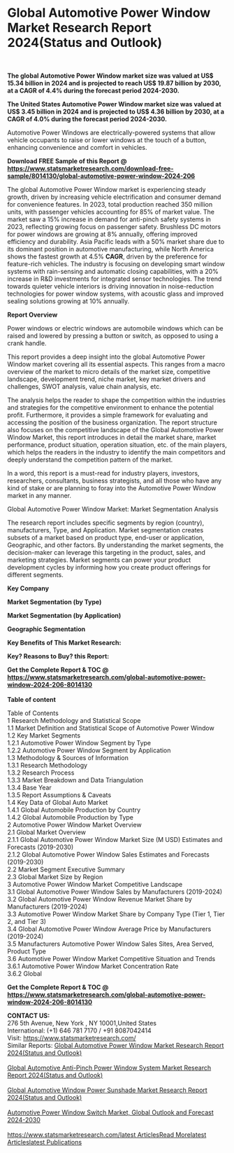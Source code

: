 <h1>Global Automotive Power Window Market Research Report 2024(Status and Outlook)</h1><br/><p><strong>The global Automotive Power Window market size was valued at US$ 15.34 billion in 2024 and is projected to reach US$ 19.87 billion by 2030, at a <strong>CAGR</strong> of 4.4% during the forecast period 2024-2030.</strong></p><p><strong>The United States Automotive Power Window market size was valued at US$ 3.45 billion in 2024 and is projected to US$ 4.36 billion by 2030, at a <strong>CAGR</strong> of 4.0% during the forecast period 2024-2030.</strong></p><p>Automotive Power Windows are electrically-powered systems that allow vehicle occupants to raise or lower windows at the touch of a button, enhancing convenience and comfort in vehicles.</p><p><strong>Download FREE Sample of this Report @ <a href="https://www.statsmarketresearch.com/download-free-sample/8014130/global-automotive-power-window-2024-206">https://www.statsmarketresearch.com/download-free-sample/8014130/global-automotive-power-window-2024-206</a></strong></p><p>The global Automotive Power Window market is experiencing steady growth, driven by increasing vehicle electrification and consumer demand for convenience features. In 2023, total production reached 350 million units, with passenger vehicles accounting for 85% of market value. The market saw a 15% increase in demand for anti-pinch safety systems in 2023, reflecting growing focus on passenger safety. Brushless DC motors for power windows are growing at 8% annually, offering improved efficiency and durability. Asia Pacific leads with a 50% market share due to its dominant position in automotive manufacturing, while North America shows the fastest growth at 4.5% <strong>CAGR</strong>, driven by the preference for feature-rich vehicles. The industry is focusing on developing smart window systems with rain-sensing and automatic closing capabilities, with a 20% increase in R&D investments for integrated sensor technologies. The trend towards quieter vehicle interiors is driving innovation in noise-reduction technologies for power window systems, with acoustic glass and improved sealing solutions growing at 10% annually.</p><p><strong><span style="text-align:center">Report Overview</span></strong></p><p>Power windows or electric windows are automobile windows which can be raised and lowered by pressing a button or switch, as opposed to using a crank handle.</p><p>This report provides a deep insight into the global Automotive Power Window market covering all its essential aspects. This ranges from a macro overview of the market to micro details of the market size, competitive landscape, development trend, niche market, key market drivers and challenges, SWOT analysis, value chain analysis, etc.</p><p>The analysis helps the reader to shape the competition within the industries and strategies for the competitive environment to enhance the potential profit. Furthermore, it provides a simple framework for evaluating and accessing the position of the business organization. The report structure also focuses on the competitive landscape of the Global Automotive Power Window Market, this report introduces in detail the market share, market performance, product situation, operation situation, etc. of the main players, which helps the readers in the industry to identify the main competitors and deeply understand the competition pattern of the market.</p><p>In a word, this report is a must-read for industry players, investors, researchers, consultants, business strategists, and all those who have any kind of stake or are planning to foray into the Automotive Power Window market in any manner.</p><p>Global Automotive Power Window Market: Market Segmentation Analysis</p><p>The research report includes specific segments by region (country), manufacturers, Type, and Application. Market segmentation creates subsets of a market based on product type, end-user or application, Geographic, and other factors. By understanding the market segments, the decision-maker can leverage this targeting in the product, sales, and marketing strategies. Market segments can power your product development cycles by informing how you create product offerings for different segments.</p><p><strong>Key Company</strong></p><p><strong>Market Segmentation (by Type)</strong></p><p><strong>Market Segmentation (<strong>by Application</strong>)</strong></p><p><strong>Geographic Segmentation</strong></p><p><strong>Key Benefits of This Market Research:</strong></p><p><strong>Key? <strong>Reasons to Buy</strong>? this Report:</strong></p><div><b>Get the Complete Report & TOC @ <a href="https://www.statsmarketresearch.com/global-automotive-power-window-2024-206-8014130">https://www.statsmarketresearch.com/global-automotive-power-window-2024-206-8014130</a></b></div><br><b>Table of content</b><p>Table of Contents<br /> 1 Research Methodology and Statistical Scope<br /> 1.1 Market Definition and Statistical Scope of Automotive Power Window<br /> 1.2 Key Market Segments<br /> 1.2.1 Automotive Power Window Segment by Type<br /> 1.2.2 Automotive Power Window Segment by Application<br /> 1.3 Methodology & Sources of Information<br /> 1.3.1 Research Methodology<br /> 1.3.2 Research Process<br /> 1.3.3 Market Breakdown and Data Triangulation<br /> 1.3.4 Base Year<br /> 1.3.5 Report Assumptions & Caveats<br /> 1.4 Key Data of Global Auto Market<br /> 1.4.1 Global Automobile Production by Country<br /> 1.4.2 Global Automobile Production by Type<br /> 2 Automotive Power Window Market Overview<br /> 2.1 Global Market Overview<br /> 2.1.1 Global Automotive Power Window Market Size (M USD) Estimates and Forecasts (2019-2030)<br /> 2.1.2 Global Automotive Power Window Sales Estimates and Forecasts (2019-2030)<br /> 2.2 Market Segment Executive Summary<br /> 2.3 Global Market Size by Region<br /> 3 Automotive Power Window Market Competitive Landscape<br /> 3.1 Global Automotive Power Window Sales by Manufacturers (2019-2024)<br /> 3.2 Global Automotive Power Window Revenue Market Share by Manufacturers (2019-2024)<br /> 3.3 Automotive Power Window Market Share by Company Type (Tier 1, Tier 2, and Tier 3)<br /> 3.4 Global Automotive Power Window Average Price by Manufacturers (2019-2024)<br /> 3.5 Manufacturers Automotive Power Window Sales Sites, Area Served, Product Type<br /> 3.6 Automotive Power Window Market Competitive Situation and Trends<br /> 3.6.1 Automotive Power Window Market Concentration Rate<br /> 3.6.2 Global<br><div><b>Get the Complete Report & TOC @ <a href="https://www.statsmarketresearch.com/global-automotive-power-window-2024-206-8014130">https://www.statsmarketresearch.com/global-automotive-power-window-2024-206-8014130</a></b></div></p> <b>CONTACT US:</b><br>276 5th Avenue, New York , NY 10001,United States<br>International: (+1) 646 781 7170 / +91 8087042414<br>Visit: <a href="https://www.statsmarketresearch.com/">https://www.statsmarketresearch.com/</a><br>Similar Reports: <a href="https://www.statsmarketresearch.com/global-automotive-power-window-2024-206-8014130">Global Automotive Power Window Market Research Report 2024(Status and Outlook)</a><br/><br/><a href="https://www.statsmarketresearch.com/global-automotive-power-window-2024-206-8014130">Global Automotive Anti-Pinch Power Window System Market Research Report 2024(Status and Outlook)</a><br/><br/><a href="https://www.statsmarketresearch.com/global-automotive-power-window-2024-206-8014130">Global Automotive Window Power Sunshade Market Research Report 2024(Status and Outlook)</a><br/><br/><a href="https://www.statsmarketresearch.com/global-automotive-power-window-2024-206-8014130">Automotive Power Window Switch Market, Global Outlook and Forecast 2024-2030</a><br/><br/><a href="https://gyeongbokgung.com">https://www.statsmarketresearch.com/</a><a href="https://hallyeomaritime.com">latest Articles</a><a href="https://jingwansa.com">Read More</a><a href=https://nguoiviet.jp/">latest Articles</a><a href="https://www.intelmarketresearch.com/">latest Publications</a>